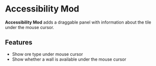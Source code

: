 # Accessibility Mod
**Accessibility Mod** adds a draggable panel with information about the tile under the mouse cursor.

## Features
* Show ore type under mouse cursor
* Show whether a wall is available under the mouse cursor

